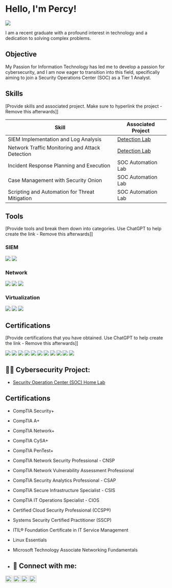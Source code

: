 # Hello, I'm Percy! 
<a href="www.linkedin.com/in/percinette-alfaro-0192962b0"><img src="https://img.shields.io/badge/-LinkedIn-0072b1?&style=for-the-badge&logo=linkedin&logoColor=white" /></a>

I am a recent graduate with a profound interest in technology and a dedication to solving complex problems.

## Objective

My Passion for Information Technology has led me to develop a passion for cybersecurity, and I am now eager to transition into this field, specifically aiming to join a Security Operations Center (SOC) as a Tier 1 Analyst.

## Skills
[Provide skills and associated project. Make sure to hyperlink the project - Remove this afterwards]]

| Skill                                         | Associated Project         |
|-----------------------------------------------|----------------------------|
| SIEM Implementation and Log Analysis          | <a href="https://google.com">Detection Lab</a>|
| Network Traffic Monitoring and Attack Detection | <a href="https://google.com">Detection Lab</a>|
| Incident Response Planning and Execution      | SOC Automation Lab|
| Case Management with Security Onion            | SOC Automation Lab|
| Scripting and Automation for Threat Mitigation | SOC Automation Lab|

## Tools
[Provide tools and break them down into categories. Use ChatGPT to help create the link - Remove this afterwards]]

### SIEM
<div>
  <img src="https://img.shields.io/badge/-Security_Onion-000000?&style=for-the-badge&logo=securityonion&logoColor=white" />
  <img src="https://img.shields.io/badge/-Splunk-000000?&style=for-the-badge&logo=Splunk&logoColor=white" />
 
### Network
<div>
    <img src="https://img.shields.io/badge/-Wireshark-1679A7?&style=for-the-badge&logo=Wireshark&logoColor=white" />
    <img src="https://img.shields.io/badge/-Suricata-EF3B2D?&style=for-the-badge&logo=Suricata&logoColor=white" />
    <img src="https://img.shields.io/badge/-Zeek-777BB4?&style=for-the-badge&logo=Zeek&logoColor=white" />

### Virtualization
</div>
    <img src="https://img.shields.io/badge/-VirtualBox-183A61?&style=for-the-badge&logo=virtualbox&logoColor=white" />
    <img src="https://img.shields.io/badge/-VMware-607078?&style=for-the-badge&logo=vmware&logoColor=white" />
    <img src="https://img.shields.io/badge/-UTM-4E6096?&style=for-the-badge" />

    
## Certifications
[Provide certifications that you have obtained. Use ChatGPT to help create the link - Remove this afterwards]]
<div>
<img src="https://img.shields.io/badge/-Security%2B-FF0000?&style=for-the-badge&logo=CompTIA&logoColor=white" />
<img src="https://img.shields.io/badge/-Network%2B-007ACC?&style=for-the-badge&logo=CompTIA&logoColor=white" />
<img src="https://img.shields.io/badge/-A%2B-4D4D4D?&style=for-the-badge&logo=CompTIA&logoColor=white" />
<img src="https://img.shields.io/badge/-CompTIA_CySA%2B-0066cc?&style=for-the-badge&logo=CompTIA&logoColor=white" />
<img src="https://img.shields.io/badge/-CompTIA_PenTest%2B-990000?&style=for-the-badge&logo=CompTIA&logoColor=white" />
<img src="https://img.shields.io/badge/-CompTIA_Project%2B-0057B8?&style=for-the-badge&logo=CompTIA&logoColor=white" />
<img src="https://img.shields.io/badge/-CCSP%C2%AE-005C8E?&style=for-the-badge&logo=ISC2&logoColor=white" />
<img src="https://img.shields.io/badge/-SSCP-339933?&style=for-the-badge&logo=ISC2&logoColor=white" />
<img src="https://img.shields.io/badge/-ITIL%C2%AE_Foundation-4E5E7C?&style=for-the-badge&logo=itil&logoColor=white" />
<img src="https://img.shields.io/badge/-ITIL%C2%AE_Foundation-4E5E7C?&style=for-the-badge&logo=itil&logoColor=white" />
<img src="https://img.shields.io/badge/-MTA_Networking_Fundamentals-0078D7?&style=for-the-badge&logo=microsoft&logoColor=white" />
</div>










</div><h2>👨‍💻 Cybersecurity Project:</h2>

- [Security Operation Center (SOC) Home Lab](https://github.com/joshmadakor1/Algorithms-Practice)
  

<h2>Certifications</h2>

- CompTIA Security+
- CompTIA A+
- CompTIA Network+
- CompTIA CySA+
- CompTIA PenTest+
- CompTIA Network Security Professional - CNSP
- CompTIA Network Vulnerability Assessment Professional
- CompTIA Security Analytics Professional - CSAP
- CompTIA Secure Infrastructure Specialist - CSIS
- CompTIA IT Operations Specialist - CIOS
- Certified Cloud Security Professional (CCSP®)
- Systems Security Certified Practitioner (SSCP)
- ITIL® Foundation Certificate in IT Service Management
- Linux Essentials
- Microsoft Technology Associate Networking Fundamentals


- <h2> 🤳 Connect with me:</h2>

[<img align="left" alt="JoshMadakor | YouTube" width="22px" src="https://cdn.jsdelivr.net/npm/simple-icons@v3/icons/youtube.svg" />][youtube]
[<img align="left" alt="JoshMadakor | Twitter" width="22px" src="https://cdn.jsdelivr.net/npm/simple-icons@v3/icons/twitter.svg" />][twitter]
[<img align="left" alt="JoshMadakor | LinkedIn" width="22px" src="https://cdn.jsdelivr.net/npm/simple-icons@v3/icons/linkedin.svg" />][linkedin]
[<img align="left" alt="JoshMadakor | Instagram" width="22px" src="https://cdn.jsdelivr.net/npm/simple-icons@v3/icons/instagram.svg" />][instagram]

[twitter]: https://twitter.com/joshmadakor
[youtube]: https://www.youtube.com/c/joshmadakor
[instagram]: https://www.instagram.com/joshmadakor/
[linkedin]: https://linkedin.com/in/joshmadakor

<!--
**joshmadakor1/joshmadakor1** is a ✨ _special_ ✨ repository because its `README.md` (this file) appears on your GitHub profile.

Here are some ideas to get you started:

- 🔭 I’m currently working on ...
- 🌱 I’m currently learning ...
- 👯 I’m looking to collaborate on ...
- 🤔 I’m looking for help with ...
- 💬 Ask me about ...
- 📫 How to reach me: ...
- 😄 Pronouns: ...
- ⚡ Fun fact: ...
-->

